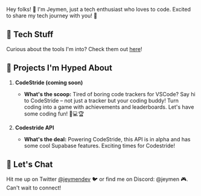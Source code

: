 Hey folks! 👋 I'm Jeymen, just a tech enthusiast who loves to code. Excited to share my tech journey with you! 🚀

## 🔧 Tech Stuff

Curious about the tools I'm into? Check them out [here](https://skillicons.dev/icons?i=js,nodejs,astro,ts,html,css,tailwind,vscodium&theme=dark)!

## 🌟 Projects I'm Hyped About

1. **CodeStride (coming soon)**
   - **What's the scoop:** Tired of boring code trackers for VSCode? Say hi to CodeStride – not just a tracker but your coding buddy! Turn coding into a game with achievements and leaderboards. Let's have some coding fun! 🚀💻🏆

2. **Codestride API**
   - **What's the deal:** Powering CodeStride, this API is in alpha and has some cool Supabase features. Exciting times for Codestride!

## 📨 Let's Chat

Hit me up on Twitter [@jeymendev](https://twitter.com/jeymendev) 🐦 or find me on Discord: @jeymen 🎮. Can't wait to connect!